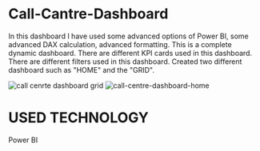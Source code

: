 # Call-Cantre-Dashboard
  In this dashboard I have used some advanced options of Power BI, some advanced DAX calculation, advanced formatting. This is a complete dynamic dashboard. There are different KPI cards used in this dashboard. 
  There are different filters used in this dashboard. Created two different dashboard such as "HOME" and the "GRID".

  ![call cenrte dashboard grid](https://github.com/Rutuja-Navghare/Call-Cantre-Dashboard/assets/72001376/61579971-8b42-49b5-8d0e-f0aa6392e5df)
![call-centre-dashboard-home](https://github.com/Rutuja-Navghare/Call-Cantre-Dashboard/assets/72001376/d9938a46-7b17-4170-ac08-8378dbf166d7)

# USED TECHNOLOGY
Power BI

